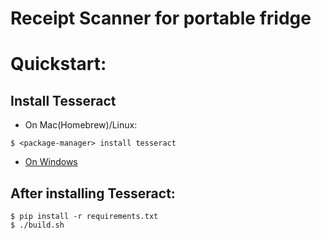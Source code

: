 # Receipt Scanner for portable fridge


# Quickstart:
## Install Tesseract 
   - On Mac(Homebrew)/Linux:
   ``` console
   $ <package-manager> install tesseract
   ```
   - [On Windows](https://medium.com/@ahmetxgenc/how-to-use-tesseract-on-windows-fe9d2a9ba5c6)

## After installing Tesseract:
```console
$ pip install -r requirements.txt
$ ./build.sh

```
